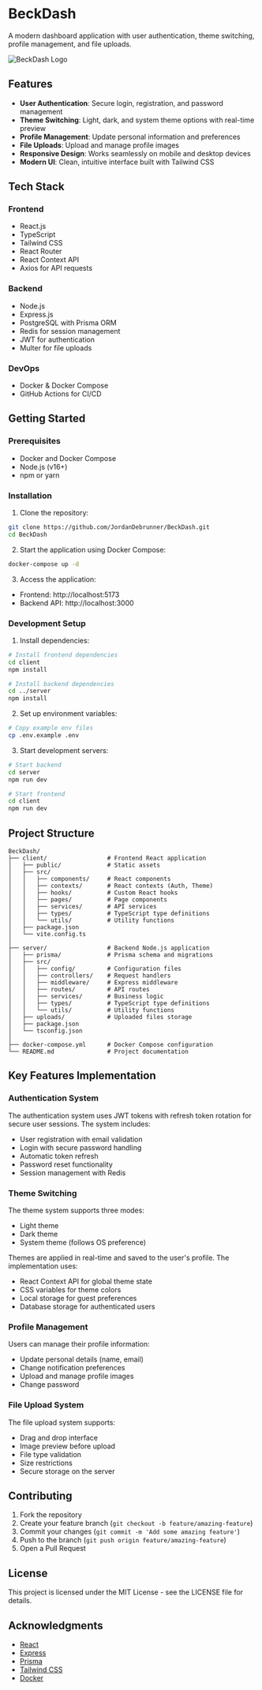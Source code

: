 # BeckDash

A modern dashboard application with user authentication, theme switching, profile management, and file uploads.

![BeckDash Logo](https://via.placeholder.com/1200x600/4F46E5/FFFFFF?text=BeckDash)

## Features

- **User Authentication**: Secure login, registration, and password management
- **Theme Switching**: Light, dark, and system theme options with real-time preview
- **Profile Management**: Update personal information and preferences
- **File Uploads**: Upload and manage profile images
- **Responsive Design**: Works seamlessly on mobile and desktop devices
- **Modern UI**: Clean, intuitive interface built with Tailwind CSS

## Tech Stack

### Frontend
- React.js
- TypeScript
- Tailwind CSS
- React Router
- React Context API
- Axios for API requests

### Backend
- Node.js
- Express.js
- PostgreSQL with Prisma ORM
- Redis for session management
- JWT for authentication
- Multer for file uploads

### DevOps
- Docker & Docker Compose
- GitHub Actions for CI/CD

## Getting Started

### Prerequisites
- Docker and Docker Compose
- Node.js (v16+)
- npm or yarn

### Installation

1. Clone the repository:
```bash
git clone https://github.com/JordanDebrunner/BeckDash.git
cd BeckDash
```

2. Start the application using Docker Compose:
```bash
docker-compose up -d
```

3. Access the application:
- Frontend: http://localhost:5173
- Backend API: http://localhost:3000

### Development Setup

1. Install dependencies:
```bash
# Install frontend dependencies
cd client
npm install

# Install backend dependencies
cd ../server
npm install
```

2. Set up environment variables:
```bash
# Copy example env files
cp .env.example .env
```

3. Start development servers:
```bash
# Start backend
cd server
npm run dev

# Start frontend
cd client
npm run dev
```

## Project Structure

```
BeckDash/
├── client/                 # Frontend React application
│   ├── public/             # Static assets
│   ├── src/
│   │   ├── components/     # React components
│   │   ├── contexts/       # React contexts (Auth, Theme)
│   │   ├── hooks/          # Custom React hooks
│   │   ├── pages/          # Page components
│   │   ├── services/       # API services
│   │   ├── types/          # TypeScript type definitions
│   │   └── utils/          # Utility functions
│   ├── package.json
│   └── vite.config.ts
│
├── server/                 # Backend Node.js application
│   ├── prisma/             # Prisma schema and migrations
│   ├── src/
│   │   ├── config/         # Configuration files
│   │   ├── controllers/    # Request handlers
│   │   ├── middleware/     # Express middleware
│   │   ├── routes/         # API routes
│   │   ├── services/       # Business logic
│   │   ├── types/          # TypeScript type definitions
│   │   └── utils/          # Utility functions
│   ├── uploads/            # Uploaded files storage
│   ├── package.json
│   └── tsconfig.json
│
├── docker-compose.yml      # Docker Compose configuration
└── README.md               # Project documentation
```

## Key Features Implementation

### Authentication System

The authentication system uses JWT tokens with refresh token rotation for secure user sessions. The system includes:

- User registration with email validation
- Login with secure password handling
- Automatic token refresh
- Password reset functionality
- Session management with Redis

### Theme Switching

The theme system supports three modes:

- Light theme
- Dark theme
- System theme (follows OS preference)

Themes are applied in real-time and saved to the user's profile. The implementation uses:

- React Context API for global theme state
- CSS variables for theme colors
- Local storage for guest preferences
- Database storage for authenticated users

### Profile Management

Users can manage their profile information:

- Update personal details (name, email)
- Change notification preferences
- Upload and manage profile images
- Change password

### File Upload System

The file upload system supports:

- Drag and drop interface
- Image preview before upload
- File type validation
- Size restrictions
- Secure storage on the server

## Contributing

1. Fork the repository
2. Create your feature branch (`git checkout -b feature/amazing-feature`)
3. Commit your changes (`git commit -m 'Add some amazing feature'`)
4. Push to the branch (`git push origin feature/amazing-feature`)
5. Open a Pull Request

## License

This project is licensed under the MIT License - see the LICENSE file for details.

## Acknowledgments

- [React](https://reactjs.org/)
- [Express](https://expressjs.com/)
- [Prisma](https://www.prisma.io/)
- [Tailwind CSS](https://tailwindcss.com/)
- [Docker](https://www.docker.com/)